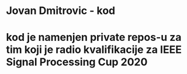 # Jovan Dmitrovic - kod
# kod je namenjen private repos-u za tim koji je radio kvalifikacije za IEEE Signal Processing Cup 2020 
